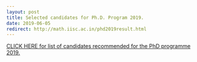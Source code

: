 ```yaml
---
layout: post
title: Selected candidates for Ph.D. Program 2019.
date: 2019-06-05
redirect: http://math.iisc.ac.in/phd2019result.html
---
```


[CLICK HERE for list of candidates recommended for the PhD programme 2019.](http://math.iisc.ac.in/phd2019result.html)
